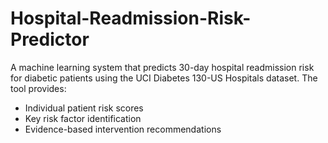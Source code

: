 # Hospital-Readmission-Risk-Predictor
A machine learning system that predicts 30-day hospital readmission risk for diabetic patients using the UCI Diabetes 130-US Hospitals dataset. The tool provides:
- Individual patient risk scores
- Key risk factor identification
- Evidence-based intervention recommendations
